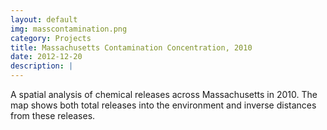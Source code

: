 ```yaml
---
layout: default
img: masscontamination.png
category: Projects
title: Massachusetts Contamination Concentration, 2010
date: 2012-12-20
description: |
---
```

A spatial analysis of chemical releases across Massachusetts in 2010. The map shows both total releases into the environment and inverse distances from these releases.
